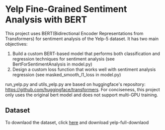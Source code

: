 # Yelp Fine-Grained Sentiment Analysis with BERT
This project uses BERT(Bidirectional Encoder Representations from Transformers) for sentiment analysis of the Yelp-5 
dataset. It has two main objectives:

1. Build a custom BERT-based model that performs both classification and regression techniques for sentiment analysis (see BertForSentimentAnalysis in model.py)
2. Design a custom loss function that works well with sentiment analysis regression (see masked_smooth_l1_loss in 
model.py)

run_yelp.py and utils_yelp.py are based on huggingface's repository: https://github.com/huggingface/transformers. 
For conciseness, this project only uses the original bert model and does not support multi-GPU training.

## Dataset

To downlaod the dataset, click <a href="google.com">here</a> and download yelp-full-downlaod